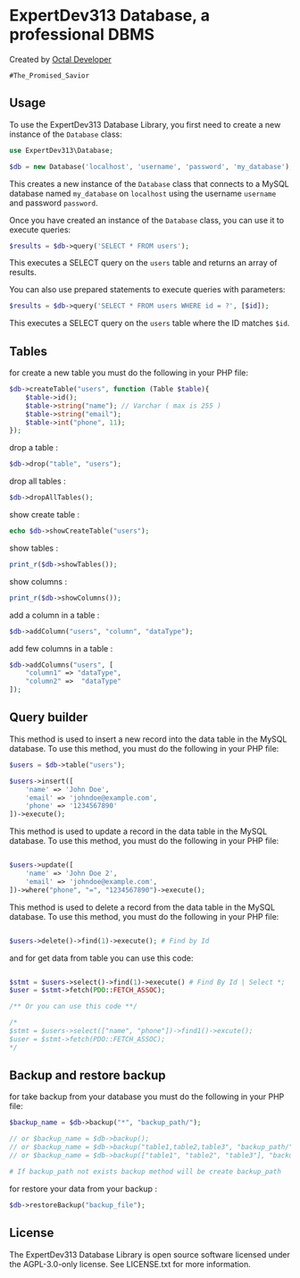 # ExpertDev313 Database, a professional DBMS

Created by <a href="https://t.me/OctalDev" target="_blank" rel="noopener">Octal Developer</a>

`#The_Promised_Savior`

## Usage

To use the ExpertDev313 Database Library, you first need to create a new instance of the `Database` class:

```php
use ExpertDev313\Database;

$db = new Database('localhost', 'username', 'password', 'my_database');
```

This creates a new instance of the `Database` class that connects to a MySQL database named `my_database` on `localhost` using the username `username` and password `password`.

Once you have created an instance of the `Database` class, you can use it to execute queries:

```php
$results = $db->query('SELECT * FROM users');
```

This executes a SELECT query on the `users` table and returns an array of results.

You can also use prepared statements to execute queries with parameters:

```php
$results = $db->query('SELECT * FROM users WHERE id = ?', [$id]);
```

This executes a SELECT query on the `users` table where the ID matches `$id`.

## Tables

for create a new table you must do the following in your PHP file:

```php
$db->createTable("users", function (Table $table){
	$table->id();
	$table->string("name"); // Varchar ( max is 255 )
	$table->string("email");
	$table->int("phone", 11);
});
```
drop a table :

```php
$db->drop("table", "users");
```

drop all tables :

```php
$db->dropAllTables();
```

show create table :

```php
echo $db->showCreateTable("users");
```

show tables :

```php
print_r($db->showTables());
```

show columns :

```php
print_r($db->showColumns());
```

add a column in a table :

```php
$db->addColumn("users", "column", "dataType");
```

add few columns in a table :

```php
$db->addColumns("users", [
	"column1" => "dataType",
	"column2" =>  "dataType"
]);
```
## Query builder

This method is used to insert a new record into the data table in the MySQL database.  To use this method, you must do the following in your PHP file:

```php
$users = $db->table("users");

$users->insert([
    'name' => 'John Doe',
    'email' => 'johndoe@example.com',
    'phone' => '1234567890'
])->execute();
```

This method is used to update a record in the data table in the MySQL database.  To use this method, you must do the following in your PHP file:

```php

$users->update([
    'name' => 'John Doe 2',
    'email' => 'johndoe@example.com',
])->where("phone", "=", "1234567890")->execute();
```

This method is used to delete a record from the data table in the MySQL database.  To use this method, you must do the following in your PHP file:

```php

$users->delete()->find(1)->execute(); # Find by Id
```

and for get data from table you can use this code:

```php

$stmt = $users->select()->find(1)->execute() # Find By Id | Select *;
$user = $stmt->fetch(PDO::FETCH_ASSOC);

/** Or you can use this code **/

/*
$stmt = $users->select(["name", "phone"])->find1()->excute();
$user = $stmt->fetch(PDO::FETCH_ASSOC);
*/
```

## Backup and restore backup

for take backup from your database you must do the following  in your PHP file:

```php
$backup_name = $db->backup("*", "backup_path/"); 

// or $backup_name = $db->backup();
// or $backup_name = $db->backup("table1,table2,table3", "backup_path/");
// or $backup_name = $db->backup(["table1", "table2", "table3"], "backup_path/");

# If backup_path not exists backup method will be create backup_path
```

for restore your data from your backup :

```php
$db->restoreBackup("backup_file");
```

## License

The ExpertDev313 Database Library is open source software licensed under the AGPL-3.0-only license. See LICENSE.txt for more information.
